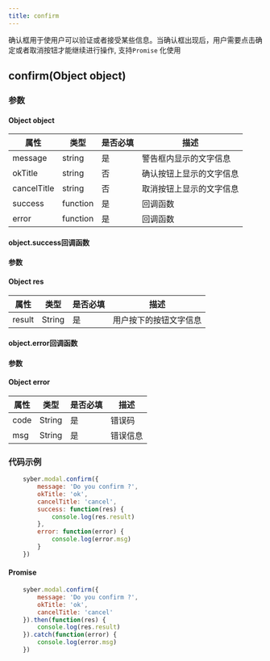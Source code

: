 ```yaml
---
title: confirm
---
```


确认框用于使用户可以验证或者接受某些信息。当确认框出现后，用户需要点击确定或者取消按钮才能继续进行操作, 支持`Promise` 化使用


## confirm(Object object)
### 参数
#### Object object
| 属性     | 类型    | 是否必填 | 描述                         |
| ---------- | ------- | -------- | ---------------------------- |
| message | string | 是 | 警告框内显示的文字信息 |
| okTitle | string | 否 | 确认按钮上显示的文字信息 |
| cancelTitle | string | 否 | 取消按钮上显示的文字信息 |
| success | function | 是       | 回调函数      |
| error   | function | 是       | 回调函数      |

#### object.success回调函数
#### 参数
#### Object res
| 属性     | 类型    | 是否必填 | 描述                            |
| ---------- | ------- | -------- | ---------------------------- |
| result | String  | 是     | 用户按下的按钮文字信息  |

#### object.error回调函数
#### 参数
#### Object error
| 属性 | 类型  | 是否必填 | 描述 |
| -- | -- | -- | -- |
| code | String  | 是 | 错误码 |
| msg | String  | 是 | 错误信息 |


### 代码示例
```javascript
    syber.modal.confirm({
        message: 'Do you confirm ?',
        okTitle: 'ok',
        cancelTitle: 'cancel',
        success: function(res) {
            console.log(res.result)
        },
        error: function(error) {
            console.log(error.msg)
        }
    })
```

#### Promise
```javascript
    syber.modal.confirm({
        message: 'Do you confirm ?',
        okTitle: 'ok',
        cancelTitle: 'cancel'
    }).then(function(res) {
        console.log(res.result)
    }).catch(function(error) {
        console.log(error.msg)
    })
```